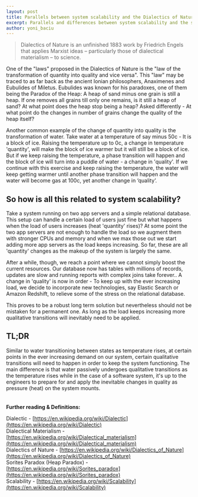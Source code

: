 ```yaml
---
layout: post
title: Parallels between system scalability and the Dialectics of Nature
excerpt: Parallels and differences between system scalability and the second 'law' proposed in Engel's work - The Dialectics of Nature
author: yoni_baciu
---
```


> Dialectics of Nature is an unfinished 1883 work by Friedrich Engels that applies Marxist ideas – particularly those of dialectical materialism – to science.

One of the "laws" proposed in the Dialectics of Nature is the "law of the transformation of quantity into quality and vice versa". This "law" may be traced to as far back as the ancient Ionian philosophers, Anaximenes and Eubulides of Miletus. Eubulides was known for his paradoxes, one of them being the Paradox of the Heap: 
A heap of sand minus one grain is still a heap. If one removes all grains till only one remains, is it still a heap of sand? At what point does the heap stop being a heap? Asked differently - At what point do the changes in number of grains change the quality of the heap itself?

Another common example of the change of quantity into quality is the transformation of water. Take water at a temperature of say minus 50c - It is a block of ice. Raising the temperature up to 0c, a change in temperature 'quantity', will make the block of ice warmer but it will still be a block of ice. But if we keep raising the temperature, a phase transition will happen and the block of ice will turn into a puddle of water - a change in 'quality'. If we continue with this exercise and keep raising the temperature, the water will keep getting warmer until another phase transition will happen and the water will become gas at 100c, yet another change in ‘quality’.

## So how is all this related to system scalability?

Take a system running on two app servers and a simple relational database. This setup can handle a certain load of users just fine but what happens when the load of users increases (heat 'quantity' rises)? At some point the two app servers are not enough to handle the load so we augment them with stronger CPUs and memory and when we max those out we start adding more app servers as the load keeps increasing. So far, these are all 'quantity' changes as the makeup of the system is largely the same.

After a while, though,  we reach a point where we cannot simply boost the current resources. Our database now has tables with millions of records, updates are slow and running reports with complex joins take forever..
A change in 'quality' is now in order - To keep up with the ever increasing load, we decide to incorporate new technologies, say Elastic Search or Amazon Redshift, to relieve some of the stress on the relational database. 

This proves to be a robust long term solution but nevertheless should not be mistaken for a permanent one. As long as the load keeps increasing more qualitative transitions will inevitably need to be applied.

## TL;DR

Similar to water transitioning between states as temperature rises, at certain points in the ever increasing demand on our system, certain qualitative transitions will need to happen in order to keep the system functioning. The main difference is that water passively undergoes qualitative transitions as the temperature rises while in the case of a software system, it's up to the engineers to prepare for and apply the inevitable changes in quality as pressure (heat) on the system mounts.
<br/>
<br/>
<br/>
**Further reading & Definitions:**

Dialectic - [https://en.wikipedia.org/wiki/Dialectic](https://en.wikipedia.org/wiki/Dialectic)  
Dialectical Materialism - [https://en.wikipedia.org/wiki/Dialectical_materialism](https://en.wikipedia.org/wiki/Dialectical_materialism)  
Dialectics of Nature - [https://en.wikipedia.org/wiki/Dialectics_of_Nature](https://en.wikipedia.org/wiki/Dialectics_of_Nature)  
Sorites Paradox (Heap Paradox) - [https://en.wikipedia.org/wiki/Sorites_paradox](https://en.wikipedia.org/wiki/Sorites_paradox)  
Scalability - [https://en.wikipedia.org/wiki/Scalability](https://en.wikipedia.org/wiki/Scalability)
